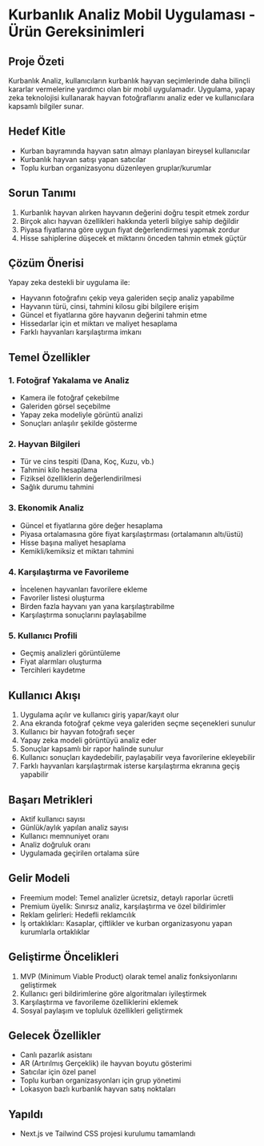 # Kurbanlık Analiz Mobil Uygulaması - Ürün Gereksinimleri

## Proje Özeti
Kurbanlık Analiz, kullanıcıların kurbanlık hayvan seçimlerinde daha bilinçli kararlar vermelerine yardımcı olan bir mobil uygulamadır. Uygulama, yapay zeka teknolojisi kullanarak hayvan fotoğraflarını analiz eder ve kullanıcılara kapsamlı bilgiler sunar.

## Hedef Kitle
- Kurban bayramında hayvan satın almayı planlayan bireysel kullanıcılar
- Kurbanlık hayvan satışı yapan satıcılar
- Toplu kurban organizasyonu düzenleyen gruplar/kurumlar

## Sorun Tanımı
1. Kurbanlık hayvan alırken hayvanın değerini doğru tespit etmek zordur
2. Birçok alıcı hayvan özellikleri hakkında yeterli bilgiye sahip değildir
3. Piyasa fiyatlarına göre uygun fiyat değerlendirmesi yapmak zordur
4. Hisse sahiplerine düşecek et miktarını önceden tahmin etmek güçtür

## Çözüm Önerisi
Yapay zeka destekli bir uygulama ile:
- Hayvanın fotoğrafını çekip veya galeriden seçip analiz yapabilme
- Hayvanın türü, cinsi, tahmini kilosu gibi bilgilere erişim
- Güncel et fiyatlarına göre hayvanın değerini tahmin etme
- Hissedarlar için et miktarı ve maliyet hesaplama
- Farklı hayvanları karşılaştırma imkanı

## Temel Özellikler

### 1. Fotoğraf Yakalama ve Analiz
- Kamera ile fotoğraf çekebilme
- Galeriden görsel seçebilme
- Yapay zeka modeliyle görüntü analizi
- Sonuçları anlaşılır şekilde gösterme

### 2. Hayvan Bilgileri
- Tür ve cins tespiti (Dana, Koç, Kuzu, vb.)
- Tahmini kilo hesaplama
- Fiziksel özelliklerin değerlendirilmesi
- Sağlık durumu tahmini

### 3. Ekonomik Analiz
- Güncel et fiyatlarına göre değer hesaplama
- Piyasa ortalamasına göre fiyat karşılaştırması (ortalamanın altı/üstü)
- Hisse başına maliyet hesaplama
- Kemikli/kemiksiz et miktarı tahmini

### 4. Karşılaştırma ve Favorileme
- İncelenen hayvanları favorilere ekleme
- Favoriler listesi oluşturma
- Birden fazla hayvanı yan yana karşılaştırabilme
- Karşılaştırma sonuçlarını paylaşabilme

### 5. Kullanıcı Profili
- Geçmiş analizleri görüntüleme
- Fiyat alarmları oluşturma
- Tercihleri kaydetme

## Kullanıcı Akışı
1. Uygulama açılır ve kullanıcı giriş yapar/kayıt olur
2. Ana ekranda fotoğraf çekme veya galeriden seçme seçenekleri sunulur
3. Kullanıcı bir hayvan fotoğrafı seçer
4. Yapay zeka modeli görüntüyü analiz eder
5. Sonuçlar kapsamlı bir rapor halinde sunulur
6. Kullanıcı sonuçları kaydedebilir, paylaşabilir veya favorilerine ekleyebilir
7. Farklı hayvanları karşılaştırmak isterse karşılaştırma ekranına geçiş yapabilir

## Başarı Metrikleri
- Aktif kullanıcı sayısı
- Günlük/aylık yapılan analiz sayısı
- Kullanıcı memnuniyet oranı
- Analiz doğruluk oranı
- Uygulamada geçirilen ortalama süre

## Gelir Modeli
- Freemium model: Temel analizler ücretsiz, detaylı raporlar ücretli
- Premium üyelik: Sınırsız analiz, karşılaştırma ve özel bildirimler
- Reklam gelirleri: Hedefli reklamcılık
- İş ortaklıkları: Kasaplar, çiftlikler ve kurban organizasyonu yapan kurumlarla ortaklıklar

## Geliştirme Öncelikleri
1. MVP (Minimum Viable Product) olarak temel analiz fonksiyonlarını geliştirmek
2. Kullanıcı geri bildirimlerine göre algoritmaları iyileştirmek
3. Karşılaştırma ve favorileme özelliklerini eklemek
4. Sosyal paylaşım ve topluluk özellikleri geliştirmek

## Gelecek Özellikler
- Canlı pazarlık asistanı
- AR (Artırılmış Gerçeklik) ile hayvan boyutu gösterimi
- Satıcılar için özel panel
- Toplu kurban organizasyonları için grup yönetimi
- Lokasyon bazlı kurbanlık hayvan satış noktaları

## Yapıldı
- Next.js ve Tailwind CSS projesi kurulumu tamamlandı 
